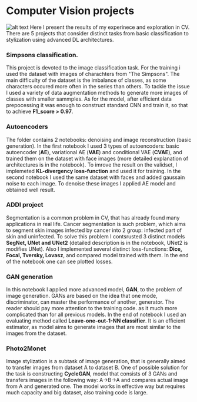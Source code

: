 # Computer Vision projects
![alt text](https://www.google.com/url?sa=i&url=https%3A%2F%2Fwww.algotive.ai%2Fblog%2Fwhat-is-computer-vision-and-how-does-it-work-with-artificial-intelligence&psig=AOvVaw3Bv9-bK_Qlj1_nfFT_6cqD&ust=1694364551253000&source=images&cd=vfe&opi=89978449&ved=0CBAQjRxqFwoTCPClqfv9nYEDFQAAAAAdAAAAABAE)
Here I present the results of my experinece and exploration in CV. There are 5 projects that consider distinct tasks from basic classification to stylization using advanced DL architectures.

### Simpsons classification. 
This project is devoted to the image classification task. For the training i used the dataset with images of charachters from "The Simpsons". The main difficulty of the dataset is the imbalance of classes, as some characters occured more often in the series than others. To tackle the issue I used a variety of data augmentation methods to generate more images of classes with smaller sammples. As for the model, after efficient data prepocessing it was enough to construct standard CNN and train it, so that to achieve **F1_score > 0.97**.
### Autoencoders
The folder contains 2 notebooks: denoising and image reconstruction (basic generation). In the first notebook I used 3 types of autoencoders: basic autoencoder (**AE**), variational AE (**VAE**) and conditional VAE (**CVAE**), and trained them on the dataset with face images (more detailed explanation of architectures is in the notebook). To imrove the result on the validset, I implemeted **KL-divergency loss-function** and used it for training. In the second notebook I used the same dataset with faces and added gaussain noise to each image. To denoise these images I applied AE model and obtained well result. 
### ADDI project
Segmentation is a common problem in CV, that has already found many applications in real life. Cancer segmentation is such problem, which aims to segment skin images infected by cancer into 2 group: infected part of skin and uninfected. To solve this problem I contsrusted 3 distinct models **SegNet, UNet and UNet2** (detailed description is in the notebook, UNet2 is modifies UNet).
Also I implemented several distinct loss-functions: **Dice, Focal, Tversky, Lovasz**, and compared model trained with them. In the end of the notebook one can see plotted losses.
### GAN generation
In this notebook I applied more advanced model, **GAN**, to the problem of image generation. GANs are based on the idea that one mode, discriminator, can master the performance of another, generator. The reader should pay more attention to the training code. as it much more complicated than for all previous models. In the end of notebook I used an evaluating method called **Leave-one-out-1-NN classifier**. It is an efficient estimator, as model aims to generate images that are most similar to the images from the dataset.  
### Photo2Monet
Image stylization is a subtask of image generation, that is generally aimed to transfer images from dataset A to dataset B. One of possible solution for the task is constructing **CycleGAN**, model that consists of 3 GANs and transfers images in the following way: A->B->A and compares actual image from A and generated one. The model works in effective way but requires much capacity and big dataset, also training code is large.
